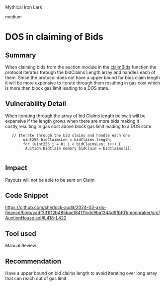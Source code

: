 Mythical Iron Lark

medium

# DOS in claiming of Bids

## Summary
When claiming bids from the auction module in the [claimBids](https://github.com/sherlock-audit/2024-03-axis-finance/blob/cadf331f12b485bac184111cdc9ba1344d9fbf01/moonraker/src/AuctionHouse.sol#L403-L448) function the protocol iterates through the bidClaims Length array and handles each of them. Since the protocol does not have a upper bound for bids claim length it will be more expensive to iterate through them resulting in gas cost which is more than block gas limit leading to a DOS state.
## Vulnerability Detail
When iterating through the array of bid Claims length below,it will be expensive if the length grows when there are more bids making it costly,resulting in gas cost above block gas limit leading to a DOS state.
```@solidity
   // Iterate through the bid claims and handle each one
        uint256 bidClaimsLen = bidClaims.length;
        for (uint256 i = 0; i < bidClaimsLen; i++) {
         Auction.BidClaim memory bidClaim = bidClaims[i];


```
## Impact
Payouts will not be able to be sent on Claim
## Code Snippet
https://github.com/sherlock-audit/2024-03-axis-finance/blob/cadf331f12b485bac184111cdc9ba1344d9fbf01/moonraker/src/AuctionHouse.sol#L418-L422
## Tool used

Manual Review

## Recommendation
Have a upper bound on bid claims length to avoid iterating over long array that can reach out of gas limit